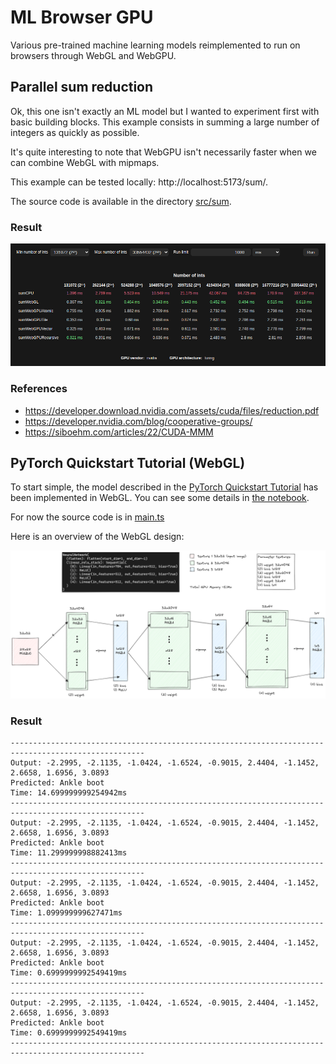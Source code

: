 # ML Browser GPU

Various pre-trained machine learning models reimplemented to run on browsers through WebGL and WebGPU.

## Parallel sum reduction

Ok, this one isn't exactly an ML model but I wanted to experiment first with basic building blocks. This example consists in summing a large number of integers as quickly as possible.

It's quite interesting to note that WebGPU isn't necessarily faster when we can combine WebGL with mipmaps.

This example can be tested locally: http://localhost:5173/sum/.

The source code is available in the directory [src/sum](src/sum).

### Result

![](sum/screenshot.png)

### References

- https://developer.download.nvidia.com/assets/cuda/files/reduction.pdf
- https://developer.nvidia.com/blog/cooperative-groups/
- https://siboehm.com/articles/22/CUDA-MMM

## PyTorch Quickstart Tutorial (WebGL)

To start simple, the model described in the [PyTorch Quickstart Tutorial](https://pytorch.org/tutorials/beginner/basics/quickstart_tutorial.html) has been implemented in WebGL.
You can see some details in [the notebook](fashion-mnist/notebooks/fashion-mnist.ipynb).

For now the source code is in [main.ts](src/main.ts)

Here is an overview of the WebGL design:

![](fashion-mnist/notebooks/webgl-memory.png)

### Result

```
----------------------------------------------------------------------------------------------------
Output: -2.2995, -2.1135, -1.0424, -1.6524, -0.9015, 2.4404, -1.1452, 2.6658, 1.6956, 3.0893
Predicted: Ankle boot
Time: 14.699999999254942ms
----------------------------------------------------------------------------------------------------
Output: -2.2995, -2.1135, -1.0424, -1.6524, -0.9015, 2.4404, -1.1452, 2.6658, 1.6956, 3.0893
Predicted: Ankle boot
Time: 11.299999998882413ms
----------------------------------------------------------------------------------------------------
Output: -2.2995, -2.1135, -1.0424, -1.6524, -0.9015, 2.4404, -1.1452, 2.6658, 1.6956, 3.0893
Predicted: Ankle boot
Time: 1.099999999627471ms
----------------------------------------------------------------------------------------------------
Output: -2.2995, -2.1135, -1.0424, -1.6524, -0.9015, 2.4404, -1.1452, 2.6658, 1.6956, 3.0893
Predicted: Ankle boot
Time: 0.6999999992549419ms
----------------------------------------------------------------------------------------------------
Output: -2.2995, -2.1135, -1.0424, -1.6524, -0.9015, 2.4404, -1.1452, 2.6658, 1.6956, 3.0893
Predicted: Ankle boot
Time: 0.6999999992549419ms
----------------------------------------------------------------------------------------------------
```
